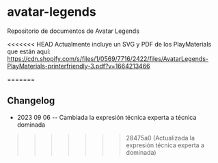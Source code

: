 # avatar-legends
Repositorio de documentos de Avatar Legends

<<<<<<< HEAD
Actualmente incluye un SVG y PDF de los PlayMaterials que están aquí: https://cdn.shopify.com/s/files/1/0569/7716/2422/files/AvatarLegends-PlayMaterials-printerfriendly-3.pdf?v=1664213466

=======
## Changelog

 - 2023 09 06
 -- Cambiada la expresión técnica experta a técnica dominada
>>>>>>> 28475a0 (Actualizada la expresión técnica experta a dominada)
